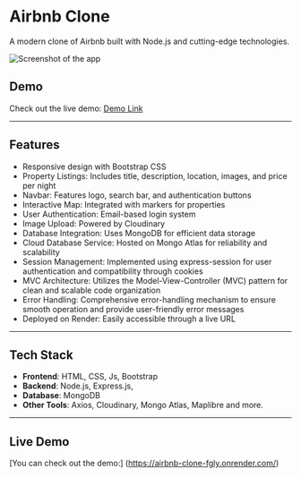 # Airbnb Clone

A modern clone of Airbnb built with Node.js and cutting-edge technologies.

![Screenshot of the app](./asstes/screenshot.png)

## **Demo**
Check out the live demo:
[Demo Link](https://airbnb-clone-fgly.onrender.com/)

---

## **Features**
- Responsive design with Bootstrap CSS
- Property Listings: Includes title, description, location, images, and price per night
- Navbar: Features logo, search bar, and authentication buttons
- Interactive Map: Integrated with markers for properties
- User Authentication: Email-based login system
- Image Upload: Powered by Cloudinary
- Database Integration: Uses MongoDB for efficient data storage
- Cloud Database Service: Hosted on Mongo Atlas for reliability and scalability
- Session Management: Implemented using express-session for user authentication and compatibility through cookies
- MVC Architecture: Utilizes the Model-View-Controller (MVC) pattern for clean and scalable code organization
- Error Handling: Comprehensive error-handling mechanism to ensure smooth operation and provide user-friendly error messages
- Deployed on Render: Easily accessible through a live URL

---

## **Tech Stack**
- **Frontend**: HTML, CSS, Js, Bootstrap
- **Backend**: Node.js, Express.js,
- **Database**: MongoDB
- **Other Tools**: Axios, Cloudinary, Mongo Atlas, Maplibre and more.

---

## Live Demo
[You can check out the demo:]
(https://airbnb-clone-fgly.onrender.com/)
